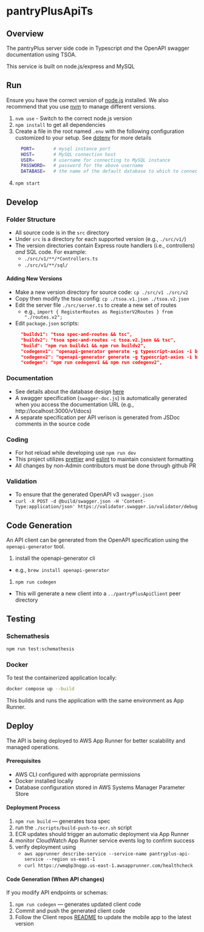 # pantryPlusApiTs

## Overview
The pantryPlus server side code in Typescript _and_ the OpenAPI swagger documentation using TSOA.

This service is built on node.js/express and MySQL

## Run
Ensure you have the correct version of [node.js](https://nodejs.org/) installed.
We also recommend that you use [nvm](https://nvm.sh) to manage different versions.

1. `nvm use` - Switch to the correct node.js version
1. `npm install` to get all dependencies
1. Create a file in the root named `.env` with the following configuration customized to your setup. See [dotenv](https://www.npmjs.com/package/dotenv) for more details
    ```sh
      PORT=       # mysql instance port
      HOST=       # MySQL connection host
      USER=       # username for connecting to MySQL instance
      PASSWORD=   # password for the above username
      DATABASE=   # the name of the default database to which to connect
    ```
1. `npm start`

## Develop

### Folder Structure
* All source code is in the `src` directory
* Under `src` is a directory for each supported version (e.g., `./src/v1/`)
* The version directories contain Express route handlers (i.e., controllers) _and_ SQL code. For example:
  * `./src/v1/**/*Controllers.ts`
  * `./src/v1/**/sql/`

#### Adding New Versions
* Make a new version directory for source code: `cp ./src/v1 ./src/v2`
* Copy then modify the tsoa config: `cp ./tsoa.v1.json ./tsoa.v2.json`
* Edit the server file `./src/server.ts` to create a new set of routes
  * e.g., `import { RegisterRoutes as RegisterV2Routes } from "./routes.v2";`
* Edit `package.json` scripts:
  ```json
    "buildv1": "tsoa spec-and-routes && tsc",
    "buildv2": "tsoa spec-and-routes -c tsoa.v2.json && tsc",
    "build": "npm run buildv1 && npm run buildv2",
    "codegenv1": "openapi-generator generate -g typescript-axios -i build/swagger.json -o ../pantryPlusApiClient",
    "codegenv2": "openapi-generator generate -g typescript-axios -i build/swagger.v2.json -o ../pantryPlusApiClientV2",
    "codegen": "npm run codegenv1 && npm run codegenv2",
  ```

### Documentation
* See details about the database design [here](https://github.com/askewsoft/pantryPlusApiTs/tree/main/schema)
* A swagger specification (`swagger-doc.js`) is automatically generated when you access the documentation URL (e.g., http://localhost:3000/v1/docs)
* A separate specification per API verison is generated from JSDoc comments in the source code

### Coding
* For hot reload while developing use `npm run dev`
* This project utilizes [prettier](https://www.npmjs.com/package/prettier) and [eslint](https://www.npmjs.com/package/eslint) to maintain consistent formatting
* All changes by non-Admin contributors must be done through github PR

### Validation
* To ensure that the generated OpenAPI v3 `swagger.json`
* `curl -X POST -d @build/swagger.json -H 'Content-Type:application/json' https://validator.swagger.io/validator/debug`

## Code Generation
An API client can be generated from the OpenAPI specification using the `openapi-generator` tool.
1. install the openapi-generator cli
  - e.g., `brew install openapi-generator`
1. `npm run codegen`
  - This will generate a new client into a `../pantryPlusApiClient` peer directory

## Testing
### Schemathesis
```sh
npm run test:schemathesis
```


### Docker
To test the containerized application locally:
```sh
docker compose up --build
```
This builds and runs the application with the same environment as App Runner.

## Deploy
The API is being deployed to AWS App Runner for better scalability and managed operations.

#### Prerequisites
- AWS CLI configured with appropriate permissions
- Docker installed locally
- Database configuration stored in AWS Systems Manager Parameter Store

#### Deployment Process
1. `npm run build` — generates tsoa spec
1. run the `./scripts/build-push-to-ecr.sh` script
1. ECR updates should trigger an automatic deployment via App Runner
1. monitor CloudWatch App Runner service events log to confirm success
1. verify deployment using
    - `aws apprunner describe-service --service-name pantryplus-api-service --region us-east-1`
    - `curl https://wmqbp3nqgp.us-east-1.awsapprunner.com/healthcheck`

#### Code Generation (When API changes)
If you modify API endpoints or schemas:
1. `npm run codegen` — generates updated client code
1. Commit and push the generated client code
1. Follow the Client repos [README](https://github.com/askewsoft/pantryPlusApiClient/blob/main/README.md) to update the mobile app to the latest version